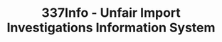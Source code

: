 ---
layout: default
bigquery: https://console.cloud.google.com/bigquery?p=patents-public-data&d=usitc_investigations&page=dataset&project=sheets-management-319211
citation: US International Trade Commission 337Info Unfair Import Investigations Information
  System
contributors: US International Trade Comission
cost: None
description: US International Trade Commission 337Info Unfair Import Investigations
  Information System contains data on investigations done under Section 337. Section
  337 declares the infringement of certain statutory intellectual property rights
  and other forms of unfair competition in import trade to be unlawful practices.
  Most Section 337 investigations involve allegations of patent or registered trademark
  infringement.
documentation: FAQ and tutorial available on the site
last_edit: 04/07/2022, 14:43:07
location: https://pubapps2.usitc.gov/337external/
maintained_by: US International Trade Comission
schema_fields:
- finalIdOnViolationIssue
- copyrightNumbers
- currentStatus
- lastUpdated
- issueDateOtherNonFinal
- patentNumbers
- dateCreated
- scheduledStartDateEvidHear
- gcAttorney
- finalDetViolation
- patentNumber
- actualEndDateEvidHear
- invUnfairAct
- dateComplaintFiled
- teoIdDueDate
- finalDetNoViolation
- dateOfPublicationFrNotice
- scheduledEndDateEvidHear
- investigationTermDate
- trademarkNumbers
- internalRemand
- teoIdIssueDate
- aljAssigned
- finalIdOnViolationDue
- investigationType
- currentActiveALJ
- teoProceedingInvolved
- teoReliefGranted
- respondent
- startDateMarkmanHearing
- title
- publication_number
- complainant
- investigationNo
- htsNumbers
- markmanHearing
- ouiiParticipation
- ouiiAttorney
- endDateMarkmanHearing
- docketNo
- actualStartDateEvidHear
- targetDate
- id
- cafcAppeals
shortname: unfair_import_investigations
tags:
- import
- legal
- trade
timeframe: 2008-2021 (prior to 2008 downloadable as a JSON file)
title: 337Info - Unfair Import Investigations Information System
uuid: 2721f5ec-e599-4890-9265-9706719fc71e
---